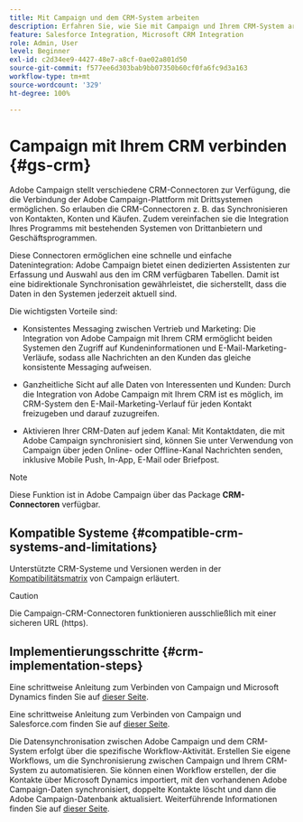 ```yaml
---
title: Mit Campaign und dem CRM-System arbeiten
description: Erfahren Sie, wie Sie mit Campaign und Ihrem CRM-System arbeiten können
feature: Salesforce Integration, Microsoft CRM Integration
role: Admin, User
level: Beginner
exl-id: c2d34ee9-4427-48e7-a8cf-0ae02a801d50
source-git-commit: f577ee6d303bab9bb07350b60cf0fa6fc9d3a163
workflow-type: tm+mt
source-wordcount: '329'
ht-degree: 100%

---
```


# Campaign mit Ihrem CRM verbinden {#gs-crm}

Adobe Campaign stellt verschiedene CRM-Connectoren zur Verfügung, die die Verbindung der Adobe Campaign-Plattform mit Drittsystemen ermöglichen. So erlauben die CRM-Connectoren z. B. das Synchronisieren von Kontakten, Konten und Käufen. Zudem vereinfachen sie die Integration Ihres Programms mit bestehenden Systemen von Drittanbietern und Geschäftsprogrammen.

Diese Connectoren ermöglichen eine schnelle und einfache Datenintegration: Adobe Campaign bietet einen dedizierten Assistenten zur Erfassung und Auswahl aus den im CRM verfügbaren Tabellen. Damit ist eine bidirektionale Synchronisation gewährleistet, die sicherstellt, dass die Daten in den Systemen jederzeit aktuell sind.

Die wichtigsten Vorteile sind:

* Konsistentes Messaging zwischen Vertrieb und Marketing: Die Integration von Adobe Campaign mit Ihrem CRM ermöglicht beiden Systemen den Zugriff auf Kundeninformationen und E-Mail-Marketing-Verläufe, sodass alle Nachrichten an den Kunden das gleiche konsistente Messaging aufweisen.

* Ganzheitliche Sicht auf alle Daten von Interessenten und Kunden: Durch die Integration von Adobe Campaign mit Ihrem CRM ist es möglich, im CRM-System den E-Mail-Marketing-Verlauf für jeden Kontakt freizugeben und darauf zuzugreifen.

* Aktivieren Ihrer CRM-Daten auf jedem Kanal: Mit Kontaktdaten, die mit Adobe Campaign synchronisiert sind, können Sie unter Verwendung von Campaign über jeden Online- oder Offline-Kanal Nachrichten senden, inklusive Mobile Push, In-App, E-Mail oder Briefpost.


>[!NOTE]
>
>Diese Funktion ist in Adobe Campaign über das Package **CRM-Connectoren** verfügbar.

## Kompatible Systeme {#compatible-crm-systems-and-limitations}

Unterstützte CRM-Systeme und Versionen werden in der [Kompatibilitätsmatrix](../start/compatibility-matrix.md) von Campaign erläutert.

>[!CAUTION]
>
> Die Campaign-CRM-Connectoren funktionieren ausschließlich mit einer sicheren URL (https).

## Implementierungsschritte {#crm-implementation-steps}

Eine schrittweise Anleitung zum Verbinden von Campaign und Microsoft Dynamics finden Sie auf [dieser Seite](ac-ms-dyn.md).

Eine schrittweise Anleitung zum Verbinden von Campaign und Salesforce.com finden Sie auf [dieser Seite](ac-sfdc.md).

Die Datensynchronisation zwischen Adobe Campaign und dem CRM-System erfolgt über die spezifische Workflow-Aktivität. Erstellen Sie eigene Workflows, um die Synchronisierung zwischen Campaign und Ihrem CRM-System zu automatisieren. Sie können einen Workflow erstellen, der die Kontakte über Microsoft Dynamics importiert, mit den vorhandenen Adobe Campaign-Daten synchronisiert, doppelte Kontakte löscht und dann die Adobe Campaign-Datenbank aktualisiert. Weiterführende Informationen finden Sie auf [dieser Seite](crm-data-sync.md).
